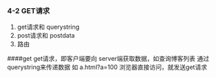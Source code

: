 ### 4-2 GET请求

1. get请求和 querystring
2. post请求和 postdata
3. 路由

####get
get请求，即客户端要向 server端获取数据，如查询博客列表
通过querystring来传递数据 如 a.html?a=100
浏览器直接访问，就发送get请求